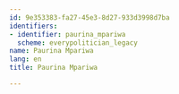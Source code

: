 ```yaml
---
id: 9e353383-fa27-45e3-8d27-933d3998d7ba
identifiers:
- identifier: paurina_mpariwa
  scheme: everypolitician_legacy
name: Paurina Mpariwa
lang: en
title: Paurina Mpariwa

---
```

